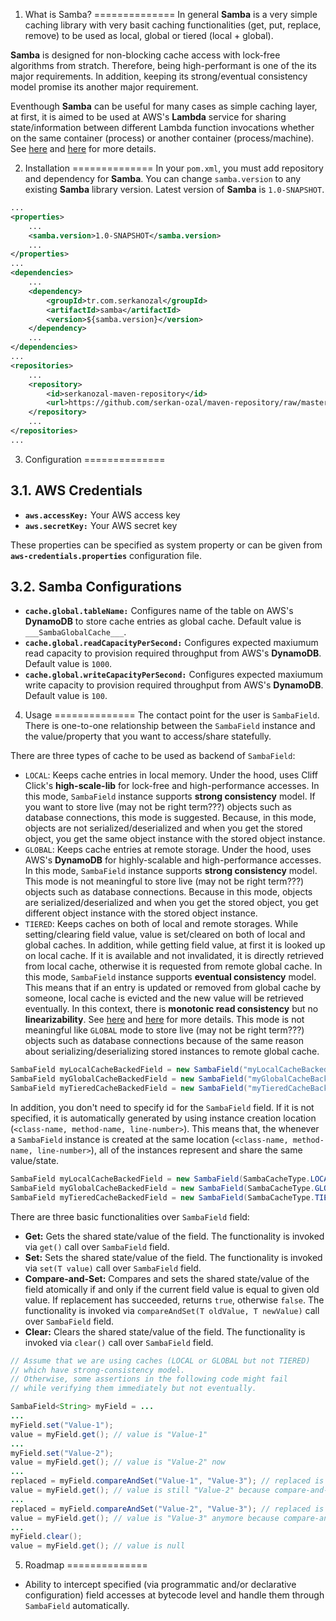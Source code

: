 1. What is Samba?
==============
In general **Samba** is a very simple caching library with very basit caching functionalities (get, put, replace, remove) to be used as local, global or tiered (local + global). 

**Samba** is designed for non-blocking cache access with lock-free algorithms from stratch. Therefore, being high-performant is one of the its major requirements. In addition, keeping its strong/eventual consistency model promise its another major requirement.

Eventhough **Samba** can be useful for many cases as simple caching layer, at first, it is aimed to be used at AWS's **Lambda** service for sharing state/information between different Lambda function invocations whether on the same container (process) or another container (process/machine). See [here](https://aws.amazon.com/blogs/compute/container-reuse-in-lambda/) and [here](https://www.linkedin.com/pulse/aws-lambda-container-lifetime-config-refresh-frederik-willaert) for more details.


2. Installation
==============
In your `pom.xml`, you must add repository and dependency for **Samba**. 
You can change `samba.version` to any existing **Samba** library version.
Latest version of **Samba** is `1.0-SNAPSHOT`.

``` xml
...
<properties>
    ...
    <samba.version>1.0-SNAPSHOT</samba.version>
    ...
</properties>
...
<dependencies>
    ...
	<dependency>
		<groupId>tr.com.serkanozal</groupId>
		<artifactId>samba</artifactId>
		<version>${samba.version}</version>
	</dependency>
	...
</dependencies>
...
<repositories>
	...
	<repository>
		<id>serkanozal-maven-repository</id>
		<url>https://github.com/serkan-ozal/maven-repository/raw/master/</url>
	</repository>
	...
</repositories>
...
```

3. Configuration
==============

3.1. AWS Credentials
--------------
* **`aws.accessKey:`** Your AWS access key
* **`aws.secretKey:`** Your AWS secret key

These properties can be specified as system property or can be given from **`aws-credentials.properties`** configuration file.

3.2. Samba Configurations
--------------
* **`cache.global.tableName:`** Configures name of the table on AWS's **DynamoDB** to store cache entries as global cache. Default value is `___SambaGlobalCache___`.
* **`cache.global.readCapacityPerSecond:`** Configures expected maxiumum read capacity to provision required throughput from AWS's **DynamoDB**. Default value is `1000`.
* **`cache.global.writeCapacityPerSecond:`** Configures expected maxiumum write capacity to provision required throughput from AWS's **DynamoDB**. Default value is `100`.

4. Usage
==============
The contact point for the user is `SambaField`. There is one-to-one relationship between the `SambaField` instance and the value/property that you want to access/share statefully. 

There are three types of cache to be used as backend of `SambaField`:
* `LOCAL`: Keeps cache entries in local memory. Under the hood, uses Cliff Click's **high-scale-lib** for lock-free and high-performance accesses. In this mode, `SambaField` instance supports **strong consistency** model. If you want to store live (may not be right term???) objects such as database connections, this mode is suggested. Because, in this mode, objects are not serialized/deserialized and when you get the stored object, you get the same object instance with the stored object instance.
* `GLOBAL`: Keeps cache entries at remote storage. Under the hood, uses AWS's **DynamoDB** for highly-scalable and high-performance accesses. In this mode, `SambaField` instance supports **strong consistency** model. This mode is not meaningful to store live (may not be right term???) objects such as database connections. Because in this mode, objects are serialized/deserialized and when you get the stored object, you get different object instance with the stored object instance.
* `TIERED`: Keeps caches on both of local and remote storages. While setting/clearing field value, value is set/cleared on both of local and global caches. In addition, while getting field value, at first it is looked up on local cache. If it is available and not invalidated, it is directly retrieved from local cache, otherwise it is requested from remote global cache. In this mode, `SambaField` instance supports **eventual consistency** model. This means that if an entry is updated or removed from global cache by someone, local cache is evicted and the new value will be retrieved eventually. In this context, there is **monotonic read consistency** but no **linearizability**. See [here](https://en.wikipedia.org/wiki/Consistency_model) and [here](https://aphyr.com/posts/313-strong-consistency-models) for more details. This mode is not meaningful like `GLOBAL` mode to store live (may not be right term???) objects such as database connections because of the same reason about serializing/deserializing stored instances to remote global cache.

``` java
SambaField myLocalCacheBackedField = new SambaField("myLocalCacheBackedField", SambaCacheType.LOCAL);
SambaField myGlobalCacheBackedField = new SambaField("myGlobalCacheBackedField", SambaCacheType.GLOBAL);
SambaField myTieredCacheBackedField = new SambaField("myTieredCacheBackedField", SambaCacheType.TIERED);
```

In addition, you don't need to specify id for the `SambaField` field. If it is not specified, it is automatically generated by using instance creation location (`<class-name, method-name, line-number>`). This means that, the whenever a `SambaField` instance is created at the same location (`<class-name, method-name, line-number>`), all of the instances represent and share the same value/state.

``` java
SambaField myLocalCacheBackedField = new SambaField(SambaCacheType.LOCAL);
SambaField myGlobalCacheBackedField = new SambaField(SambaCacheType.GLOBAL);
SambaField myTieredCacheBackedField = new SambaField(SambaCacheType.TIERED);
```

There are three basic functionalities over `SambaField` field:
* **Get:** Gets the shared state/value of the field. The functionality is invoked via `get()` call over `SambaField` field.
* **Set:** Sets the shared state/value of the field. The functionality is invoked via `set(T value)` call over `SambaField` field.
* **Compare-and-Set:** Compares and sets the shared state/value of the field atomically if and only if the current field value is equal to given old value. If replacement has succeeded, returns `true`, otherwise `false`. The functionality is invoked via `compareAndSet(T oldValue, T newValue)` call over `SambaField` field.
* **Clear:** Clears the shared state/value of the field. The functionality is invoked via `clear()` call over `SambaField` field.

``` java
// Assume that we are using caches (LOCAL or GLOBAL but not TIERED) 
// which have strong-consistency model.
// Otherwise, some assertions in the following code might fail 
// while verifying them immediately but not eventually.

SambaField<String> myField = ...
...
myField.set("Value-1");
value = myField.get(); // value is "Value-1"
...
myField.set("Value-2");
value = myField.get(); // value is "Value-2" now
...
replaced = myField.compareAndSet("Value-1", "Value-3"); // replaced is false
value = myField.get(); // value is still "Value-2" because compare-and-set has failed
...
replaced = myField.compareAndSet("Value-2", "Value-3"); // replaced is true
value = myField.get(); // value is "Value-3" anymore because compare-and-set has succeeded
...
myField.clear();
value = myField.get(); // value is null
```

5. Roadmap
==============
* Ability to intercept specified (via programmatic and/or declarative configuration) field accesses at bytecode level and handle them through `SambaField` automatically.
